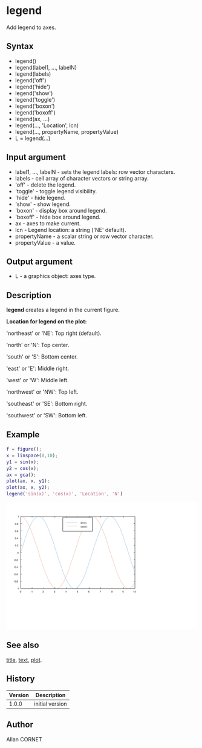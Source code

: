 # legend

Add legend to axes.

## Syntax

- legend()
- legend(label1, ..., labelN)
- legend(labels)
- legend('off')
- legend('hide')
- legend('show')
- legend('toggle')
- legend('boxon')
- legend('boxoff')
- legend(ax, ...)
- legend(..., 'Location', lcn)
- legend(..., propertyName, propertyValue)
- L = legend(...)

## Input argument

- label1, ..., labelN - sets the legend labels: row vector characters.
- labels - cell array of character vectors or string array.
- 'off' - delete the legend.
- 'toggle' - toggle legend visibility.
- 'hide' - hide legend.
- 'show' - show legend.
- 'boxon' - display box around legend.
- 'boxoff' - hide box around legend.
- ax - axes to make current.
- lcn - Legend location: a string ('NE' default).
- propertyName - a scalar string or row vector character.
- propertyValue - a value.

## Output argument

- L - a graphics object: axes type.

## Description

  <p><b>legend</b> creates a legend in the current figure.</p>
  <p>
    <b>Location for legend on the plot:</b>
  </p>
  <p/>
  <p>'northeast' or 'NE': Top right (default).</p>
  <p>'north' or 'N': Top center.</p>
  <p>'south' or 'S': Bottom center.</p>
  <p>'east' or 'E': Middle right.</p>
  <p>'west' or 'W': Middle left.</p>
  <p>'northwest' or 'NW': Top left.</p>
  <p>'southeast' or 'SE': Bottom right.</p>
  <p>'southwest' or 'SW': Bottom left.</p>

## Example

```matlab
f = figure();
x = linspace(0,10);
y1 = sin(x);
y2 = cos(x);
ax = gca();
plot(ax, x, y1);
plot(ax, x, y2);
legend('sin(x)', 'cos(x)', 'Location', 'N')
```

<img src="legend_63E919DE.svg" align="middle"/>

## See also

[title](title.md), [text](text.md), [plot](plot.md).

## History

| Version | Description     |
| ------- | --------------- |
| 1.0.0   | initial version |

## Author

Allan CORNET
